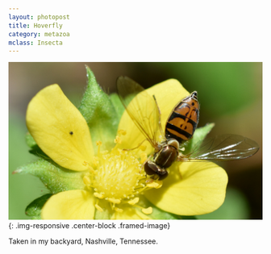 ```yaml
---
layout: photopost
title: Hoverfly
category: metazoa
mclass: Insecta
---
```


![Hoverfly](/images/metazoa/20170624_hoverfly.jpg){: .img-responsive .center-block .framed-image}

Taken in my backyard, Nashville, Tennessee.
